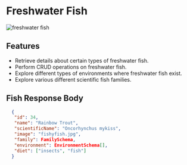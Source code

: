 # Freshwater Fish

<img src="https://s3.amazonaws.com/images.gearjunkie.com/uploads/2016/08/freshwater-fish-of-North-America.jpg" alt="freshwater fish"/>

## Features
- Retrieve details about certain types of freshwater fish.
- Perform CRUD operations on freshwater fish.
- Explore different types of environments where freshwater fish exist.
- Explore various different scientific fish families.

## Fish Response Body
```json
  {
   "id": 34,
   "name": "Rainbow Trout",
   "scientificName": "Oncorhynchus mykiss",
   "image": "fishyfish.jpg",
   "family": FamilySchema,
   "environment": EnvironmentSchema[],
   "diet": ["insects", "fish"]
  }
```
